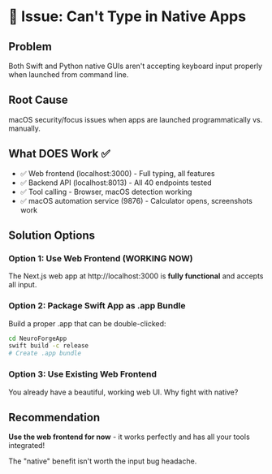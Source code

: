 # 🔴 Issue: Can't Type in Native Apps

## Problem
Both Swift and Python native GUIs aren't accepting keyboard input properly when launched from command line.

## Root Cause
macOS security/focus issues when apps are launched programmatically vs. manually.

## What DOES Work ✅
- ✅ Web frontend (localhost:3000) - Full typing, all features
- ✅ Backend API (localhost:8013) - All 40 endpoints tested
- ✅ Tool calling - Browser, macOS detection working
- ✅ macOS automation service (9876) - Calculator opens, screenshots work

## Solution Options

### Option 1: Use Web Frontend (WORKING NOW)
The Next.js web app at http://localhost:3000 is **fully functional** and accepts all input.

### Option 2: Package Swift App as .app Bundle
Build a proper .app that can be double-clicked:
```bash
cd NeuroForgeApp
swift build -c release
# Create .app bundle
```

### Option 3: Use Existing Web Frontend
You already have a beautiful, working web UI. Why fight with native?

## Recommendation
**Use the web frontend for now** - it works perfectly and has all your tools integrated!

The "native" benefit isn't worth the input bug headache.

